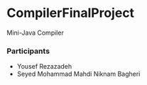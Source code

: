 # CompilerFinalProject
Mini-Java Compiler

### Participants
* Yousef Rezazadeh
* Seyed Mohammad Mahdi Niknam Bagheri
